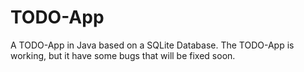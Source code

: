 # TODO-App

A TODO-App in Java based on a SQLite Database. The TODO-App is working, but it have some bugs that will be fixed soon.
